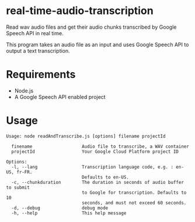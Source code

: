 # real-time-audio-transcription
Read wav audio files and get their audio chunks transcribed by Google Speech API in real time.

This program takes an audio file as an input and uses Google Speech API to output a text transcription.

# Requirements
* Node.js
* A Google Speech API enabled project

# Usage
```
Usage: node readAndTranscribe.js [options] filename projectId

  finename                   Audio file to transcribe, a WAV container
  projectId                  Your Google Cloud Platform project ID

Options:
  -l, --lang                 Transcription language code, e.g. : en-US, fr-FR.
                             Defaults to en-US.
  -c, --chunkduration        The duration in seconds of audio buffer to submit
                             to Google for transcription. Defaults to 10
                             seconds, and must not exceed 60 seconds.
  -d, --debug                debug mode
  -h, --help                 This help message
```
